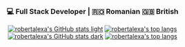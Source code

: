 <div align="center">
  <h3>💻 Full Stack Developer | 🇷🇴 Romanian 🇬🇧 British</h3>
</div>

<div align="center">

[![robertalexa's GitHub stats light](https://github-readme-stats.vercel.app/api?username=robertalexa&count_private=true&hide_border=true&show_icons=true&theme=buefy#gh-light-mode-only)](https://github-readme-stats.vercel.app/api?username=robertalexa&count_private=true&hide_border=true&show_icons=true&theme=buefy#gh-light-mode-only) [![robertalexa's top langs](https://github-readme-stats.vercel.app/api/top-langs/?username=robertalexa&langs_count=8&hide_border=true&bg_color=0c1117&theme=buefy&layout=compact#gh-light-mode-only)](https://github-readme-stats.vercel.app/api/top-langs/?username=robertalexa&langs_count=8&hide_border=true&bg_color=0c1117&theme=buefy&layout=compact#gh-light-mode-only)
[![robertalexa's GitHub stats dark](https://github-readme-stats.vercel.app/api?username=robertalexa&count_private=true&hide_border=true&bg_color=0c1117&show_icons=true&theme=city_lights#gh-dark-mode-only)](https://github-readme-stats.vercel.app/api?username=robertalexa&count_private=true&hide_border=true&bg_color=0c1117&show_icons=true&theme=city_lights#gh-dark-mode-only) [![robertalexa's top langs](https://github-readme-stats.vercel.app/api/top-langs/?username=robertalexa&langs_count=8&hide_border=true&bg_color=0c1117&theme=city_lights&layout=compact#gh-dark-mode-only)](https://github-readme-stats.vercel.app/api/top-langs/?username=robertalexa&langs_count=8&hide_border=true&bg_color=0c1117&theme=city_lights&layout=compact#gh-dark-mode-only)
 
</div>

<!--
**robertalexa/robertalexa** is a ✨ _special_ ✨ repository because its `README.md` (this file) appears on your GitHub profile.

Here are some ideas to get you started:

- 🔭 I’m currently working on ...
- 🌱 I’m currently learning ...
- 👯 I’m looking to collaborate on ...
- 🤔 I’m looking for help with ...
- 💬 Ask me about ...
- 📫 How to reach me: ...
- 😄 Pronouns: ...
- ⚡ Fun fact: ...
-->
